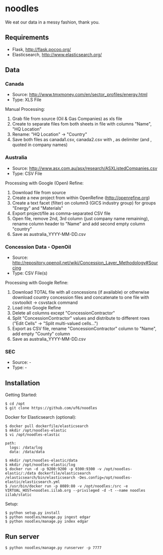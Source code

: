 # noodles

We eat our data in a messy fashion, thank you.

## Requirements

- Flask, http://flask.pocoo.org/
- Elasticsearch, http://www.elasticsearch.org/

## Data

### Canada

- Source: http://www.tmxmoney.com/en/sector_profiles/energy.html
- Type: XLS File

Manual Processing:

1. Grab file from source (Oil & Gas Companies) as xls file
2. Create to separate files fom both sheets in file with columns "Name", "HQ Location"
3. Rename: "HQ Location" -> "Country"
4. Save both files as canada1.csv, canada2.csv with , as delimiter (and , quoted in company names)

### Australia

- Source: http://www.asx.com.au/asx/research/ASXListedCompanies.csv
- Type: CSV File

Processing with Google (Open) Refine:

1. Download file from source
2. Create a new project from within OpenRefine (http://openrefine.org)
3. Create a text facet (filter) on column3 (GICS industry group) for groups "Energy" and "Materials"
4. Export project/file as comma-separated CSV file
5. Open file, remove 2nd, 3rd column (just company name remaining), rename column header to "Name" and add second empty column "country"
6. Save as australia_YYYY-MM-DD.csv

### Concession Data - OpenOil

- Source: http://repository.openoil.net/wiki/Concession_Layer_Methodology#Sourcing
- Type: CSV File(s)

Processing with Google Refine:

1. Download TOTAL file with all concessions (if available) or otherwise download country concession files and concatenate to one file with csvtoolkit -> csvstack command
2. Load into Google Refine
3. Delete all columns except "ConcessionContractor"
4. Split "ConcessionContractor" values and distribute to different rows ("Edit Cells" -> "Split multi-valued cells...")
5. Export as CSV file, rename "ConcessionContractor" column to "Name", add empty "County" column
6. Save as australia_YYYY-MM-DD.csv

### SEC

- Source: -
- Type: -


## Installation

Getting Started:

```
$ cd /opt
$ git clone https://github.com/uf6/noodles
```

Docker for Elasticsearch (optional):

```
$ docker pull dockerfile/elasticsearch
$ mkdir /opt/noodles-elastic
$ vi /opt/noodles-elastic

path:
  logs: /data/log
  data: /data/data

$ mkdir /opt/noodles-elastic/data
$ mkdir /opt/noodles-elastic/log 
$ docker run -d -p 9200:9200 -p 9300:9300 -v /opt/noodles-elastic/:/data dockerfile/elasticsearch /elasticsearch/bin/elasticsearch -Des.config=/opt/noodles-elastic/elasticsearch.yml
$ /usr/bin/docker run -p 8089:80 -v /opt/noodles:/src -e VIRTUAL_HOST=noodles.iilab.org --privileged -d -t --name noodles iilab/static
````

Setup:

```
$ python setup.py install
$ python noodles/manage.py ingest edgar
$ python noodles/manage.py index edgar
```

## Run server

```
$ python noodles/manage.py runserver -p 7777
```
